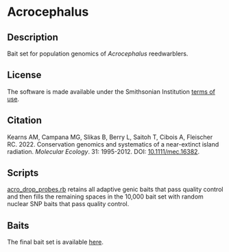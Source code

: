 # Acrocephalus  
## Description  
Bait set for population genomics of *Acrocephalus* reedwarblers.  
## License  
The software is made available under the Smithsonian Institution [terms of use](https://www.si.edu/termsofuse).  
## Citation  
Kearns AM, Campana MG, Slikas B, Berry L, Saitoh T, Cibois A, Fleischer RC. 2022. Conservation genomics and systematics of a near-extinct island radiation. *Molecular Ecology*. 31: 1995-2012. DOI: [10.1111/mec.16382](https://onlinelibrary.wiley.com/doi/10.1111/mec.16382).  
## Scripts  
[acro_drop_probes.rb](acro_drop_probes.rb) retains all adaptive genic baits that pass quality control and then fills the remaining spaces in the 10,000 bait set with random nuclear SNP baits that pass quality control.  
## Baits  
The final bait set is available [here](acro_baits.fa).  
